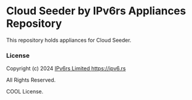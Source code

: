# Cloud Seeder by IPv6rs Appliances Repository

This repository holds appliances for Cloud Seeder.

### License

Copyright (c) 2024 [IPv6rs Limited <https://ipv6.rs>](https://ipv6.rs)

All Rights Reserved.

COOL License.

